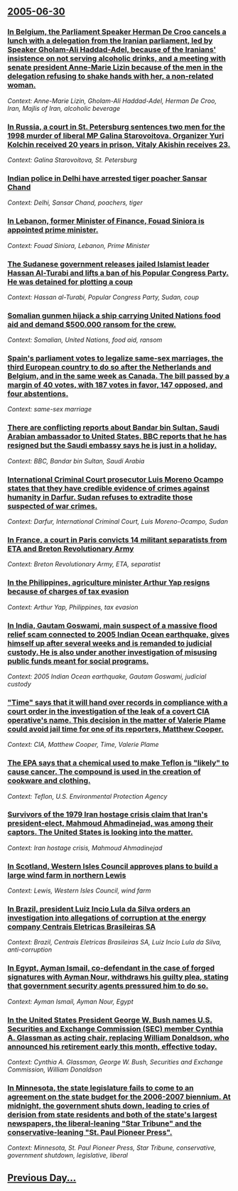 ## [2005-06-30](/news/2005/06/30/index.md)

### [ In Belgium, the Parliament Speaker Herman De Croo cancels a lunch with a delegation from the Iranian parliament, led by Speaker Gholam-Ali Haddad-Adel, because of the Iranians' insistence on not serving alcoholic drinks, and a meeting with senate president Anne-Marie Lizin because of the men in the delegation refusing to shake hands with her, a non-related woman.](/news/2005/06/30/in-belgium-the-parliament-speaker-herman-de-croo-cancels-a-lunch-with-a-delegation-from-the-iranian-parliament-led-by-speaker-gholam-ali.md)
_Context: Anne-Marie Lizin, Gholam-Ali Haddad-Adel, Herman De Croo, Iran, Majlis of Iran, alcoholic beverage_

### [ In Russia, a court in St. Petersburg sentences two men for the 1998 murder of liberal MP Galina Starovoitova. Organizer Yuri Kolchin received 20 years in prison, Vitaly Akishin receives 23.](/news/2005/06/30/in-russia-a-court-in-st-petersburg-sentences-two-men-for-the-1998-murder-of-liberal-mp-galina-starovoitova-organizer-yuri-kolchin-receiv.md)
_Context: Galina Starovoitova, St. Petersburg_

### [ Indian police in Delhi have arrested tiger poacher Sansar Chand](/news/2005/06/30/indian-police-in-delhi-have-arrested-tiger-poacher-sansar-chand.md)
_Context: Delhi, Sansar Chand, poachers, tiger_

### [ In Lebanon, former Minister of Finance, Fouad Siniora is appointed prime minister.](/news/2005/06/30/in-lebanon-former-minister-of-finance-fouad-siniora-is-appointed-prime-minister.md)
_Context: Fouad Siniora, Lebanon, Prime Minister_

### [ The Sudanese government releases jailed Islamist leader Hassan Al-Turabi and lifts a ban of his Popular Congress Party. He was detained for plotting a coup](/news/2005/06/30/the-sudanese-government-releases-jailed-islamist-leader-hassan-al-turabi-and-lifts-a-ban-of-his-popular-congress-party-he-was-detained-for.md)
_Context: Hassan al-Turabi, Popular Congress Party, Sudan, coup_

### [ Somalian gunmen hijack a ship carrying United Nations food aid and demand $500.000 ransom for the crew.](/news/2005/06/30/somalian-gunmen-hijack-a-ship-carrying-united-nations-food-aid-and-demand-500-000-ransom-for-the-crew.md)
_Context: Somalian, United Nations, food aid, ransom_

### [ Spain's parliament votes to legalize same-sex marriages, the third European country to do so after the Netherlands and Belgium, and in the same week as Canada. The bill passed by a margin of 40 votes, with 187 votes in favor, 147 opposed, and four abstentions.](/news/2005/06/30/spain-s-parliament-votes-to-legalize-same-sex-marriages-the-third-european-country-to-do-so-after-the-netherlands-and-belgium-and-in-the.md)
_Context: same-sex marriage_

### [ There are conflicting reports about Bandar bin Sultan, Saudi Arabian ambassador to United States. BBC reports that he has resigned but the Saudi embassy says he is just in a holiday.](/news/2005/06/30/there-are-conflicting-reports-about-bandar-bin-sultan-saudi-arabian-ambassador-to-united-states-bbc-reports-that-he-has-resigned-but-the.md)
_Context: BBC, Bandar bin Sultan, Saudi Arabia_

### [ International Criminal Court prosecutor Luis Moreno Ocampo states that they have credible evidence of crimes against humanity in Darfur. Sudan refuses to extradite those suspected of war crimes.](/news/2005/06/30/international-criminal-court-prosecutor-luis-moreno-ocampo-states-that-they-have-credible-evidence-of-crimes-against-humanity-in-darfur-su.md)
_Context: Darfur, International Criminal Court, Luis Moreno-Ocampo, Sudan_

### [ In France, a court in Paris convicts 14 militant separatists from ETA and Breton Revolutionary Army](/news/2005/06/30/in-france-a-court-in-paris-convicts-14-militant-separatists-from-eta-and-breton-revolutionary-army.md)
_Context: Breton Revolutionary Army, ETA, separatist_

### [ In the Philippines, agriculture minister Arthur Yap resigns because of charges of tax evasion](/news/2005/06/30/in-the-philippines-agriculture-minister-arthur-yap-resigns-because-of-charges-of-tax-evasion.md)
_Context: Arthur Yap, Philippines, tax evasion_

### [ In India, Gautam Goswami, main suspect of a massive flood relief scam connected to 2005 Indian Ocean earthquake, gives himself up after several weeks and is remanded to judicial custody. He is also under another investigation of misusing public funds meant for social programs.](/news/2005/06/30/in-india-gautam-goswami-main-suspect-of-a-massive-flood-relief-scam-connected-to-2005-indian-ocean-earthquake-gives-himself-up-after-sev.md)
_Context: 2005 Indian Ocean earthquake, Gautam Goswami, judicial custody_

### [ "Time" says that it will hand over records in compliance with a court order in the investigation of the leak of a covert CIA operative's name. This decision in the matter of Valerie Plame could avoid jail time for one of its reporters, Matthew Cooper.](/news/2005/06/30/time-says-that-it-will-hand-over-records-in-compliance-with-a-court-order-in-the-investigation-of-the-leak-of-a-covert-cia-operative-s-na.md)
_Context: CIA, Matthew Cooper, Time, Valerie Plame_

### [ The EPA says that a chemical used to make Teflon is "likely" to cause cancer. The compound is used in the creation of cookware and clothing.](/news/2005/06/30/the-epa-says-that-a-chemical-used-to-make-teflon-is-likely-to-cause-cancer-the-compound-is-used-in-the-creation-of-cookware-and-clothing.md)
_Context: Teflon, U.S. Environmental Protection Agency_

### [ Survivors of the 1979 Iran hostage crisis claim that Iran's president-elect, Mahmoud Ahmadinejad, was among their captors. The United States is looking into the matter.](/news/2005/06/30/survivors-of-the-1979-iran-hostage-crisis-claim-that-iran-s-president-elect-mahmoud-ahmadinejad-was-among-their-captors-the-united-state.md)
_Context: Iran hostage crisis, Mahmoud Ahmadinejad_

### [ In Scotland, Western Isles Council approves plans to build a large wind farm in northern Lewis](/news/2005/06/30/in-scotland-western-isles-council-approves-plans-to-build-a-large-wind-farm-in-northern-lewis.md)
_Context: Lewis, Western Isles Council, wind farm_

### [ In Brazil, president Luiz Incio Lula da Silva orders an investigation into allegations of corruption at the energy company Centrais Eletricas Brasileiras SA](/news/2005/06/30/in-brazil-president-luiz-inacio-lula-da-silva-orders-an-investigation-into-allegations-of-corruption-at-the-energy-company-centrais-eletri.md)
_Context: Brazil, Centrais Eletricas Brasileiras SA, Luiz Incio Lula da Silva, anti-corruption_

### [ In Egypt, Ayman Ismail, co-defendant in the case of forged signatures with Ayman Nour, withdraws his guilty plea, stating that government security agents pressured him to do so.](/news/2005/06/30/in-egypt-ayman-ismail-co-defendant-in-the-case-of-forged-signatures-with-ayman-nour-withdraws-his-guilty-plea-stating-that-government-s.md)
_Context: Ayman Ismail, Ayman Nour, Egypt_

### [ In the United States President George W. Bush names U.S. Securities and Exchange Commission (SEC) member Cynthia A. Glassman as acting chair, replacing William Donaldson, who announced his retirement early this month, effective today.](/news/2005/06/30/in-the-united-states-president-george-w-bush-names-u-s-securities-and-exchange-commission-sec-member-cynthia-a-glassman-as-acting-chai.md)
_Context: Cynthia A. Glassman, George W. Bush, Securities and Exchange Commission, William Donaldson_

### [ In Minnesota, the state legislature fails to come to an agreement on the state budget for the 2006-2007 biennium. At midnight, the government shuts down, leading to cries of derision from state residents and both of the state's largest newspapers, the liberal-leaning "Star Tribune" and the conservative-leaning "St. Paul Pioneer Press".](/news/2005/06/30/in-minnesota-the-state-legislature-fails-to-come-to-an-agreement-on-the-state-budget-for-the-2006-2007-biennium-at-midnight-the-governme.md)
_Context: Minnesota, St. Paul Pioneer Press, Star Tribune, conservative, government shutdown, legislative, liberal_

## [Previous Day...](/news/2005/06/29/index.md)

